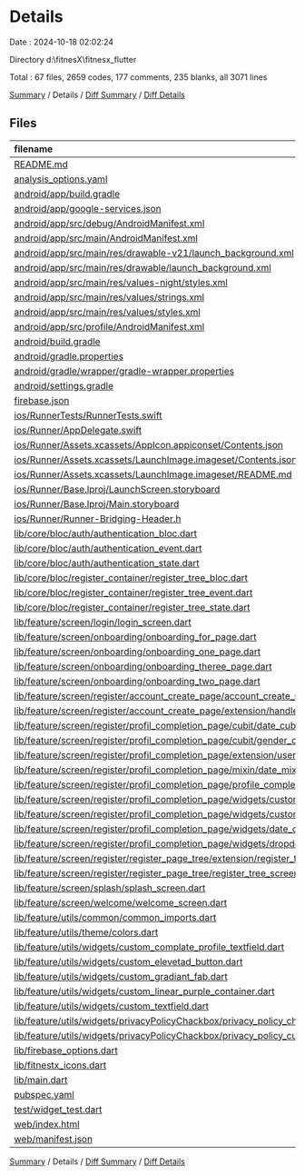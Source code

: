 # Details

Date : 2024-10-18 02:02:24

Directory d:\\fitnesX\\fitnesx_flutter

Total : 67 files,  2659 codes, 177 comments, 235 blanks, all 3071 lines

[Summary](results.md) / Details / [Diff Summary](diff.md) / [Diff Details](diff-details.md)

## Files
| filename | language | code | comment | blank | total |
| :--- | :--- | ---: | ---: | ---: | ---: |
| [README.md](/README.md) | Markdown | 10 | 0 | 7 | 17 |
| [analysis_options.yaml](/analysis_options.yaml) | YAML | 3 | 22 | 4 | 29 |
| [android/app/build.gradle](/android/app/build.gradle) | Gradle | 34 | 8 | 7 | 49 |
| [android/app/google-services.json](/android/app/google-services.json) | JSON | 54 | 0 | 0 | 54 |
| [android/app/src/debug/AndroidManifest.xml](/android/app/src/debug/AndroidManifest.xml) | XML | 3 | 4 | 1 | 8 |
| [android/app/src/main/AndroidManifest.xml](/android/app/src/main/AndroidManifest.xml) | XML | 41 | 11 | 0 | 52 |
| [android/app/src/main/res/drawable-v21/launch_background.xml](/android/app/src/main/res/drawable-v21/launch_background.xml) | XML | 4 | 7 | 2 | 13 |
| [android/app/src/main/res/drawable/launch_background.xml](/android/app/src/main/res/drawable/launch_background.xml) | XML | 4 | 7 | 2 | 13 |
| [android/app/src/main/res/values-night/styles.xml](/android/app/src/main/res/values-night/styles.xml) | XML | 9 | 9 | 1 | 19 |
| [android/app/src/main/res/values/strings.xml](/android/app/src/main/res/values/strings.xml) | XML | 6 | 0 | 1 | 7 |
| [android/app/src/main/res/values/styles.xml](/android/app/src/main/res/values/styles.xml) | XML | 9 | 9 | 0 | 18 |
| [android/app/src/profile/AndroidManifest.xml](/android/app/src/profile/AndroidManifest.xml) | XML | 3 | 4 | 1 | 8 |
| [android/build.gradle](/android/build.gradle) | Gradle | 16 | 0 | 3 | 19 |
| [android/gradle.properties](/android/gradle.properties) | Properties | 3 | 0 | 1 | 4 |
| [android/gradle/wrapper/gradle-wrapper.properties](/android/gradle/wrapper/gradle-wrapper.properties) | Properties | 5 | 0 | 1 | 6 |
| [android/settings.gradle](/android/settings.gradle) | Gradle | 22 | 2 | 5 | 29 |
| [firebase.json](/firebase.json) | JSON | 1 | 0 | 0 | 1 |
| [ios/RunnerTests/RunnerTests.swift](/ios/RunnerTests/RunnerTests.swift) | Swift | 7 | 2 | 4 | 13 |
| [ios/Runner/AppDelegate.swift](/ios/Runner/AppDelegate.swift) | Swift | 12 | 0 | 2 | 14 |
| [ios/Runner/Assets.xcassets/AppIcon.appiconset/Contents.json](/ios/Runner/Assets.xcassets/AppIcon.appiconset/Contents.json) | JSON | 122 | 0 | 1 | 123 |
| [ios/Runner/Assets.xcassets/LaunchImage.imageset/Contents.json](/ios/Runner/Assets.xcassets/LaunchImage.imageset/Contents.json) | JSON | 23 | 0 | 1 | 24 |
| [ios/Runner/Assets.xcassets/LaunchImage.imageset/README.md](/ios/Runner/Assets.xcassets/LaunchImage.imageset/README.md) | Markdown | 3 | 0 | 2 | 5 |
| [ios/Runner/Base.lproj/LaunchScreen.storyboard](/ios/Runner/Base.lproj/LaunchScreen.storyboard) | XML | 36 | 1 | 1 | 38 |
| [ios/Runner/Base.lproj/Main.storyboard](/ios/Runner/Base.lproj/Main.storyboard) | XML | 25 | 1 | 1 | 27 |
| [ios/Runner/Runner-Bridging-Header.h](/ios/Runner/Runner-Bridging-Header.h) | C++ | 1 | 0 | 1 | 2 |
| [lib/core/bloc/auth/authentication_bloc.dart](/lib/core/bloc/auth/authentication_bloc.dart) | Dart | 57 | 3 | 5 | 65 |
| [lib/core/bloc/auth/authentication_event.dart](/lib/core/bloc/auth/authentication_event.dart) | Dart | 4 | 0 | 1 | 5 |
| [lib/core/bloc/auth/authentication_state.dart](/lib/core/bloc/auth/authentication_state.dart) | Dart | 13 | 0 | 6 | 19 |
| [lib/core/bloc/register_container/register_tree_bloc.dart](/lib/core/bloc/register_container/register_tree_bloc.dart) | Dart | 19 | 0 | 6 | 25 |
| [lib/core/bloc/register_container/register_tree_event.dart](/lib/core/bloc/register_container/register_tree_event.dart) | Dart | 7 | 0 | 6 | 13 |
| [lib/core/bloc/register_container/register_tree_state.dart](/lib/core/bloc/register_container/register_tree_state.dart) | Dart | 14 | 0 | 12 | 26 |
| [lib/feature/screen/login/login_screen.dart](/lib/feature/screen/login/login_screen.dart) | Dart | 12 | 0 | 2 | 14 |
| [lib/feature/screen/onboarding/onboarding_for_page.dart](/lib/feature/screen/onboarding/onboarding_for_page.dart) | Dart | 83 | 0 | 4 | 87 |
| [lib/feature/screen/onboarding/onboarding_one_page.dart](/lib/feature/screen/onboarding/onboarding_one_page.dart) | Dart | 77 | 0 | 4 | 81 |
| [lib/feature/screen/onboarding/onboarding_theree_page.dart](/lib/feature/screen/onboarding/onboarding_theree_page.dart) | Dart | 83 | 0 | 4 | 87 |
| [lib/feature/screen/onboarding/onboarding_two_page.dart](/lib/feature/screen/onboarding/onboarding_two_page.dart) | Dart | 81 | 0 | 5 | 86 |
| [lib/feature/screen/register/account_create_page/account_create_screen.dart](/lib/feature/screen/register/account_create_page/account_create_screen.dart) | Dart | 242 | 2 | 6 | 250 |
| [lib/feature/screen/register/account_create_page/extension/handle_authentication_state.dart](/lib/feature/screen/register/account_create_page/extension/handle_authentication_state.dart) | Dart | 35 | 0 | 2 | 37 |
| [lib/feature/screen/register/profil_completion_page/cubit/date_cubit.dart](/lib/feature/screen/register/profil_completion_page/cubit/date_cubit.dart) | Dart | 7 | 0 | 1 | 8 |
| [lib/feature/screen/register/profil_completion_page/cubit/gender_cubit.dart](/lib/feature/screen/register/profil_completion_page/cubit/gender_cubit.dart) | Dart | 7 | 0 | 1 | 8 |
| [lib/feature/screen/register/profil_completion_page/extension/user_register_extension.dart](/lib/feature/screen/register/profil_completion_page/extension/user_register_extension.dart) | Dart | 40 | 0 | 3 | 43 |
| [lib/feature/screen/register/profil_completion_page/mixin/date_mixin.dart](/lib/feature/screen/register/profil_completion_page/mixin/date_mixin.dart) | Dart | 26 | 0 | 4 | 30 |
| [lib/feature/screen/register/profil_completion_page/profile_completion_screen.dart](/lib/feature/screen/register/profil_completion_page/profile_completion_screen.dart) | Dart | 152 | 0 | 4 | 156 |
| [lib/feature/screen/register/profil_completion_page/widgets/custom_containerpcs.dart](/lib/feature/screen/register/profil_completion_page/widgets/custom_containerpcs.dart) | Dart | 37 | 0 | 3 | 40 |
| [lib/feature/screen/register/profil_completion_page/widgets/custom_textformfield.dart](/lib/feature/screen/register/profil_completion_page/widgets/custom_textformfield.dart) | Dart | 44 | 0 | 3 | 47 |
| [lib/feature/screen/register/profil_completion_page/widgets/date_container.dart](/lib/feature/screen/register/profil_completion_page/widgets/date_container.dart) | Dart | 55 | 0 | 3 | 58 |
| [lib/feature/screen/register/profil_completion_page/widgets/dropdown_container.dart](/lib/feature/screen/register/profil_completion_page/widgets/dropdown_container.dart) | Dart | 70 | 0 | 4 | 74 |
| [lib/feature/screen/register/register_page_tree/extension/register_tree_extension.dart](/lib/feature/screen/register/register_page_tree/extension/register_tree_extension.dart) | Dart | 109 | 0 | 4 | 113 |
| [lib/feature/screen/register/register_page_tree/register_tree_screen.dart](/lib/feature/screen/register/register_page_tree/register_tree_screen.dart) | Dart | 123 | 0 | 4 | 127 |
| [lib/feature/screen/splash/splash_screen.dart](/lib/feature/screen/splash/splash_screen.dart) | Dart | 112 | 0 | 5 | 117 |
| [lib/feature/screen/welcome/welcome_screen.dart](/lib/feature/screen/welcome/welcome_screen.dart) | Dart | 108 | 0 | 5 | 113 |
| [lib/feature/utils/common/common_imports.dart](/lib/feature/utils/common/common_imports.dart) | Dart | 20 | 20 | 12 | 52 |
| [lib/feature/utils/theme/colors.dart](/lib/feature/utils/theme/colors.dart) | Dart | 13 | 0 | 1 | 14 |
| [lib/feature/utils/widgets/custom_complate_profile_textfield.dart](/lib/feature/utils/widgets/custom_complate_profile_textfield.dart) | Dart | 47 | 4 | 3 | 54 |
| [lib/feature/utils/widgets/custom_elevetad_button.dart](/lib/feature/utils/widgets/custom_elevetad_button.dart) | Dart | 42 | 0 | 3 | 45 |
| [lib/feature/utils/widgets/custom_gradiant_fab.dart](/lib/feature/utils/widgets/custom_gradiant_fab.dart) | Dart | 94 | 0 | 5 | 99 |
| [lib/feature/utils/widgets/custom_linear_purple_container.dart](/lib/feature/utils/widgets/custom_linear_purple_container.dart) | Dart | 38 | 0 | 2 | 40 |
| [lib/feature/utils/widgets/custom_textfield.dart](/lib/feature/utils/widgets/custom_textfield.dart) | Dart | 44 | 0 | 3 | 47 |
| [lib/feature/utils/widgets/privacyPolicyChackbox/privacy_policy_chackbox.dart](/lib/feature/utils/widgets/privacyPolicyChackbox/privacy_policy_chackbox.dart) | Dart | 63 | 0 | 4 | 67 |
| [lib/feature/utils/widgets/privacyPolicyChackbox/privacy_policy_cubit.dart](/lib/feature/utils/widgets/privacyPolicyChackbox/privacy_policy_cubit.dart) | Dart | 5 | 0 | 2 | 7 |
| [lib/firebase_options.dart](/lib/firebase_options.dart) | Dart | 58 | 12 | 5 | 75 |
| [lib/fitnestx_icons.dart](/lib/fitnestx_icons.dart) | Dart | 11 | 15 | 5 | 31 |
| [lib/main.dart](/lib/main.dart) | Dart | 50 | 0 | 4 | 54 |
| [pubspec.yaml](/pubspec.yaml) | YAML | 33 | 9 | 17 | 59 |
| [test/widget_test.dart](/test/widget_test.dart) | Dart | 14 | 10 | 7 | 31 |
| [web/index.html](/web/index.html) | HTML | 19 | 15 | 5 | 39 |
| [web/manifest.json](/web/manifest.json) | JSON | 35 | 0 | 1 | 36 |

[Summary](results.md) / Details / [Diff Summary](diff.md) / [Diff Details](diff-details.md)